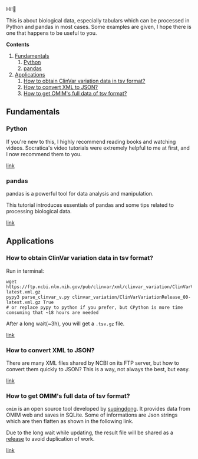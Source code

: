 Hi!👋

This is about biological data, especially tabulars which can be processed in Python and pandas in most cases. Some examples are given, I hope there is one that happens to be useful to you.

**Contents**
1. [Fundamentals](#Fundamentals)
    1. [Python](#Python)
    2. [pandas](#pandas)
1. [Applications](#Applications)
    1. [How to obtain ClinVar variation data in tsv format?](#q1)
    2. [How to convert XML to JSON?](#q2)
    3. [How to get OMIM's full data of tsv format?](#q3)


## Fundamentals

### Python

If you're new to this, I highly recommend reading books and watching videos. Socratica's video tutorials were extremely helpful to me at first, and I now recommend them to you.

[link](https://www.socratica.com/subject/python)

### pandas

pandas is a powerful tool for data analysis and manipulation. 

This tutorial introduces essentials of pandas and some tips related to processing biological data.

[link](src/pandas_tutorial.ipynb)



## Applications

###  How to obtain ClinVar variation data in tsv format?<a name="q1"></a>

Run in terminal:
```shell
wget https://ftp.ncbi.nlm.nih.gov/pub/clinvar/xml/clinvar_variation/ClinVarVariationRelease_00-latest.xml.gz
pypy3 parse_clinvar_v.py clinvar_variation/ClinVarVariationRelease_00-latest.xml.gz True
# or replace pypy to python if you prefer, but CPython is more time comsuming that ~18 hours are needed
```
After a long wait(~3h), you will get a `.tsv.gz` file.

[link](src/parse_clinvar_v.py)

### How to convert XML to JSON?<a name="q2"></a>

There are many XML files shared by NCBI on its FTP server, but how to convert them quickly to JSON? This is a way, not always the best, but easy.

[link](src/clinvar_xml2json.ipynb)

### How to get OMIM's full data of tsv format?<a name="q3"></a>

`omim` is an open source tool developed by [suqingdong](https://github.com/suqingdong). It provides data from OMIM web and saves in SQLite. Some of informations are Json strings which are then flatten as shown in the following link. 

Due to the long wait while updating, the result file will be shared as a [release](https://github.com/chunribu/biotable/releases) to avoid duplication of work.

[link](src/omim_db_full_data_sqlite3_to_tsv.ipynb)

